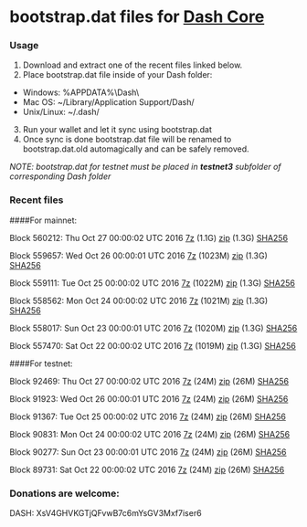 # bootstrap.dat files for [Dash Core](https://www.dash.org)

### Usage

1. Download and extract one of the recent files linked below.
2. Place bootstrap.dat file inside of your Dash folder:
 - Windows: %APPDATA%\Dash\
 - Mac OS: ~/Library/Application Support/Dash/
 - Unix/Linux: ~/.dash/
3. Run your wallet and let it sync using bootstrap.dat
4. Once sync is done bootstrap.dat file will be renamed to bootstrap.dat.old automagically and can be safely removed.

_NOTE: bootstrap.dat for testnet must be placed in **testnet3** subfolder of corresponding Dash folder_

### Recent files

####For mainnet:

Block 560212: Thu Oct 27 00:00:02 UTC 2016 [7z](https://transfer.sh/cW10Z/bootstrap.dat.20161027.7z) (1.1G) [zip](https://transfer.sh/FP60q/bootstrap.dat.20161027.zip) (1.3G) [SHA256](https://transfer.sh/VxSuR/sha256.txt)

Block 559657: Wed Oct 26 00:00:01 UTC 2016 [7z](https://transfer.sh/xV89f/bootstrap.dat.20161026.7z) (1023M) [zip](https://transfer.sh/eGxoj/bootstrap.dat.20161026.zip) (1.3G) [SHA256](https://transfer.sh/MDlFK/sha256.txt)

Block 559111: Tue Oct 25 00:00:02 UTC 2016 [7z](https://transfer.sh/yHzvW/bootstrap.dat.20161025.7z) (1022M) [zip](https://transfer.sh/upMkX/bootstrap.dat.20161025.zip) (1.3G) [SHA256](https://transfer.sh/WLqWZ/sha256.txt)

Block 558562: Mon Oct 24 00:00:02 UTC 2016 [7z](https://transfer.sh/7IKzu/bootstrap.dat.20161024.7z) (1021M) [zip](https://transfer.sh/NQNVj/bootstrap.dat.20161024.zip) (1.3G) [SHA256](https://transfer.sh/ZRWrn/sha256.txt)

Block 558017: Sun Oct 23 00:00:01 UTC 2016 [7z](https://transfer.sh/DtXvK/bootstrap.dat.20161023.7z) (1020M) [zip](https://transfer.sh/j0NPu/bootstrap.dat.20161023.zip) (1.3G) [SHA256](https://transfer.sh/IsxIM/sha256.txt)

Block 557470: Sat Oct 22 00:00:02 UTC 2016 [7z](https://transfer.sh/24tfU/bootstrap.dat.20161022.7z) (1019M) [zip](https://transfer.sh/QjO8p/bootstrap.dat.20161022.zip) (1.3G) [SHA256](https://transfer.sh/DsdmO/sha256.txt)

####For testnet:

Block 92469: Thu Oct 27 00:00:02 UTC 2016 [7z](https://transfer.sh/7C2k1/bootstrap.dat.20161027.7z) (24M) [zip](https://transfer.sh/xQHeb/bootstrap.dat.20161027.zip) (26M) [SHA256](https://transfer.sh/maUK3/sha256.txt)

Block 91923: Wed Oct 26 00:00:01 UTC 2016 [7z](https://transfer.sh/18bo0/bootstrap.dat.20161026.7z) (24M) [zip](https://transfer.sh/1f99I/bootstrap.dat.20161026.zip) (26M) [SHA256](https://transfer.sh/O32QH/sha256.txt)

Block 91367: Tue Oct 25 00:00:02 UTC 2016 [7z](https://transfer.sh/Smqgq/bootstrap.dat.20161025.7z) (24M) [zip](https://transfer.sh/uUFxK/bootstrap.dat.20161025.zip) (26M) [SHA256](https://transfer.sh/11jbuH/sha256.txt)

Block 90831: Mon Oct 24 00:00:02 UTC 2016 [7z](https://transfer.sh/SZznz/bootstrap.dat.20161024.7z) (24M) [zip](https://transfer.sh/yZaHD/bootstrap.dat.20161024.zip) (26M) [SHA256](https://transfer.sh/NpRgn/sha256.txt)

Block 90277: Sun Oct 23 00:00:01 UTC 2016 [7z](https://transfer.sh/6pH2l/bootstrap.dat.20161023.7z) (24M) [zip](https://transfer.sh/Kmfrl/bootstrap.dat.20161023.zip) (26M) [SHA256](https://transfer.sh/saFVd/sha256.txt)

Block 89731: Sat Oct 22 00:00:02 UTC 2016 [7z](https://transfer.sh/FEom8/bootstrap.dat.20161022.7z) (24M) [zip](https://transfer.sh/T69Og/bootstrap.dat.20161022.zip) (26M) [SHA256](https://transfer.sh/Spn3N/sha256.txt)

### Donations are welcome:

DASH: XsV4GHVKGTjQFvwB7c6mYsGV3Mxf7iser6

